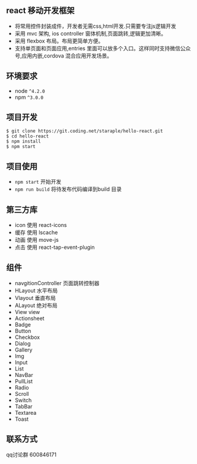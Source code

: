 react 移动开发框架
------------

* 将常用控件封装成件，开发者无需css,html开发.只需要专注js逻辑开发
* 采用 mvc 架构, ios controller 窗体机制,页面跳转,逻辑更加清晰。
* 采用 flexbox 布局。布局更简单方便。
* 支持单页面和页面应用,entries 里面可以放多个入口。这样同时支持微信公众号,应用内嵌,cordova 混合应用开发场景。

环境要求
------------
* node `^4.2.0`
* npm `^3.0.0`

项目开发
---------------

```shell
$ git clone https://git.coding.net/staraple/hello-react.git
$ cd hello-react
$ npm install
$ npm start
```

项目使用
-----

* `npm start`  开始开发
* `npm run build` 将待发布代码编译到build 目录

第三方库
-----

* icon 使用 react-icons
* 缓存  使用 lscache
* 动画  使用 move-js
* 点击  使用 react-tap-event-plugin

组件
-----
* navgitionController     页面跳转控制器
* HLayout                 水平布局
* Vlayout                  垂直布局
* ALayout                 绝对布局
* View                    view
* Actionsheet
* Badge
* Button
* Checkbox
* Dialog
* Gallery
* Img
* Input
* List
* NavBar
* PullList
* Radio
* Scroll
* Switch
* TabBar
* Textarea
* Toast



联系方式
-----
qq讨论群   600846171

